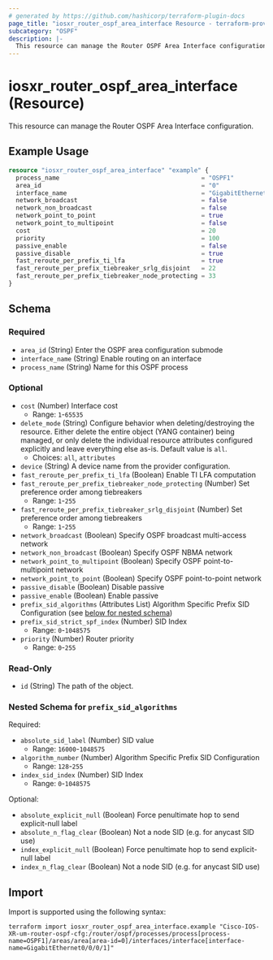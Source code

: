```yaml
---
# generated by https://github.com/hashicorp/terraform-plugin-docs
page_title: "iosxr_router_ospf_area_interface Resource - terraform-provider-iosxr"
subcategory: "OSPF"
description: |-
  This resource can manage the Router OSPF Area Interface configuration.
---
```


# iosxr_router_ospf_area_interface (Resource)

This resource can manage the Router OSPF Area Interface configuration.

## Example Usage

```terraform
resource "iosxr_router_ospf_area_interface" "example" {
  process_name                                       = "OSPF1"
  area_id                                            = "0"
  interface_name                                     = "GigabitEthernet0/0/0/1"
  network_broadcast                                  = false
  network_non_broadcast                              = false
  network_point_to_point                             = true
  network_point_to_multipoint                        = false
  cost                                               = 20
  priority                                           = 100
  passive_enable                                     = false
  passive_disable                                    = true
  fast_reroute_per_prefix_ti_lfa                     = true
  fast_reroute_per_prefix_tiebreaker_srlg_disjoint   = 22
  fast_reroute_per_prefix_tiebreaker_node_protecting = 33
}
```

<!-- schema generated by tfplugindocs -->
## Schema

### Required

- `area_id` (String) Enter the OSPF area configuration submode
- `interface_name` (String) Enable routing on an interface
- `process_name` (String) Name for this OSPF process

### Optional

- `cost` (Number) Interface cost
  - Range: `1`-`65535`
- `delete_mode` (String) Configure behavior when deleting/destroying the resource. Either delete the entire object (YANG container) being managed, or only delete the individual resource attributes configured explicitly and leave everything else as-is. Default value is `all`.
  - Choices: `all`, `attributes`
- `device` (String) A device name from the provider configuration.
- `fast_reroute_per_prefix_ti_lfa` (Boolean) Enable TI LFA computation
- `fast_reroute_per_prefix_tiebreaker_node_protecting` (Number) Set preference order among tiebreakers
  - Range: `1`-`255`
- `fast_reroute_per_prefix_tiebreaker_srlg_disjoint` (Number) Set preference order among tiebreakers
  - Range: `1`-`255`
- `network_broadcast` (Boolean) Specify OSPF broadcast multi-access network
- `network_non_broadcast` (Boolean) Specify OSPF NBMA network
- `network_point_to_multipoint` (Boolean) Specify OSPF point-to-multipoint network
- `network_point_to_point` (Boolean) Specify OSPF point-to-point network
- `passive_disable` (Boolean) Disable passive
- `passive_enable` (Boolean) Enable passive
- `prefix_sid_algorithms` (Attributes List) Algorithm Specific Prefix SID Configuration (see [below for nested schema](#nestedatt--prefix_sid_algorithms))
- `prefix_sid_strict_spf_index` (Number) SID Index
  - Range: `0`-`1048575`
- `priority` (Number) Router priority
  - Range: `0`-`255`

### Read-Only

- `id` (String) The path of the object.

<a id="nestedatt--prefix_sid_algorithms"></a>
### Nested Schema for `prefix_sid_algorithms`

Required:

- `absolute_sid_label` (Number) SID value
  - Range: `16000`-`1048575`
- `algorithm_number` (Number) Algorithm Specific Prefix SID Configuration
  - Range: `128`-`255`
- `index_sid_index` (Number) SID Index
  - Range: `0`-`1048575`

Optional:

- `absolute_explicit_null` (Boolean) Force penultimate hop to send explicit-null label
- `absolute_n_flag_clear` (Boolean) Not a node SID (e.g. for anycast SID use)
- `index_explicit_null` (Boolean) Force penultimate hop to send explicit-null label
- `index_n_flag_clear` (Boolean) Not a node SID (e.g. for anycast SID use)

## Import

Import is supported using the following syntax:

```shell
terraform import iosxr_router_ospf_area_interface.example "Cisco-IOS-XR-um-router-ospf-cfg:/router/ospf/processes/process[process-name=OSPF1]/areas/area[area-id=0]/interfaces/interface[interface-name=GigabitEthernet0/0/0/1]"
```
